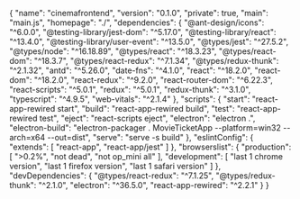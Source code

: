 {
"name": "cinemafrontend",
"version": "0.1.0",
"private": true,
"main": "main.js",
"homepage": "./",
"dependencies": {
"@ant-design/icons": "^6.0.0",
"@testing-library/jest-dom": "^5.17.0",
"@testing-library/react": "^13.4.0",
"@testing-library/user-event": "^13.5.0",
"@types/jest": "^27.5.2",
"@types/node": "^16.18.89",
"@types/react": "^18.3.23",
"@types/react-dom": "^18.3.7",
"@types/react-redux": "^7.1.34",
"@types/redux-thunk": "^2.1.32",
"antd": "^5.26.0",
"date-fns": "^4.1.0",
"react": "^18.2.0",
"react-dom": "^18.2.0",
"react-redux": "^9.2.0",
"react-router-dom": "^6.22.3",
"react-scripts": "^5.0.1",
"redux": "^5.0.1",
"redux-thunk": "^3.1.0",
"typescript": "^4.9.5",
"web-vitals": "^2.1.4"
},
"scripts": {
"start": "react-app-rewired start",
"build": "react-app-rewired build",
"test": "react-app-rewired test",
"eject": "react-scripts eject",
"electron": "electron .",
"electron-build": "electron-packager . MovieTicketApp --platform=win32 --arch=x64 --out=dist",
"serve": "serve -s build"
},
"eslintConfig": {
"extends": [
"react-app",
"react-app/jest"
]
},
"browserslist": {
"production": [
">0.2%",
"not dead",
"not op_mini all"
],
"development": [
"last 1 chrome version",
"last 1 firefox version",
"last 1 safari version"
]
},
"devDependencies": {
"@types/react-redux": "^7.1.25",
"@types/redux-thunk": "^2.1.0",
"electron": "^36.5.0",
"react-app-rewired": "^2.2.1"
}
}
